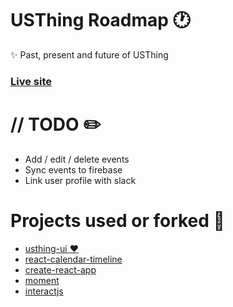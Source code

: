 # USThing Roadmap :clock1:
:sparkles: Past, present and future of USThing 
### [Live site](https://usthing-roadmap.netlify.com/)

# // TODO :pencil2:
- Add / edit / delete events
- Sync events to firebase
- Link user profile with slack

# Projects used or forked :fork_and_knife:
- [usthing-ui :heart:](https://github.com/IniZio/usthing-ui)
- [react-calendar-timeline](https://github.com/namespace-ee/react-calendar-timeline)
- [create-react-app](https://github.com/facebook/create-react-app)
- [moment](https://github.com/moment/moment)
- [interactjs](https://github.com/taye/interact.js)

